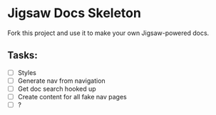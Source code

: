 # Jigsaw Docs Skeleton

Fork this project and use it to make your own Jigsaw-powered docs.


## Tasks:
- [ ] Styles
- [ ] Generate nav from navigation
- [ ] Get doc search hooked up
- [ ] Create content for all fake nav pages
- [ ] ?
